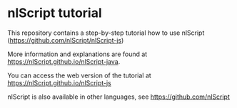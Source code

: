 # nlScript tutorial

This repository contains a step-by-step tutorial how to use nlScript (https://github.com/nlScript/nlScript-js)

More information and explanations are found at https://nlScript.github.io/nlScript-java.

You can access the web version of the tutorial at https://nlScript.github.io/nlScript-js

nlScript is also available in other languages, see https://github.com/nlScript
